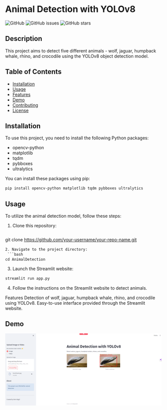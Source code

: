 # Animal Detection with YOLOv8

![GitHub](https://img.shields.io/github/license/your-username/MertAkguel)
![GitHub issues](https://img.shields.io/github/issues/your-username/AnimalDetection)
![GitHub stars](https://img.shields.io/github/stars/your-username/AnimalDetection)

## Description

This project aims to detect five different animals - wolf, jaguar, humpback whale, rhino, and crocodile using the YOLOv8 object detection model.

## Table of Contents

- [Installation](#installation)
- [Usage](#usage)
- [Features](#features)
- [Demo](#demo)
- [Contributing](#contributing)
- [License](#license)

## Installation

To use this project, you need to install the following Python packages:

- opencv-python
- matplotlib
- tqdm
- pybboxes
- ultralytics

You can install these packages using pip:

```bash
pip install opencv-python matplotlib tqdm pybboxes ultralytics
```

## Usage

To utilize the animal detection model, follow these steps:

1. Clone this repository:
   ```bash
git clone https://github.com/your-username/your-repo-name.git
  ```
2. Navigate to the project directory:
   ```bash
  cd AnimalDetection
  ```
3. Launch the Streamlit website:

  ```bash
  streamlit run app.py
  ```
4. Follow the instructions on the Streamlit website to detect animals.


Features
Detection of wolf, jaguar, humpback whale, rhino, and crocodile using YOLOv8.
Easy-to-use interface provided through the Streamlit website.

## Demo

!["Image of the streamlit website"](uploaded_data/image/Demo.png)
 

   
